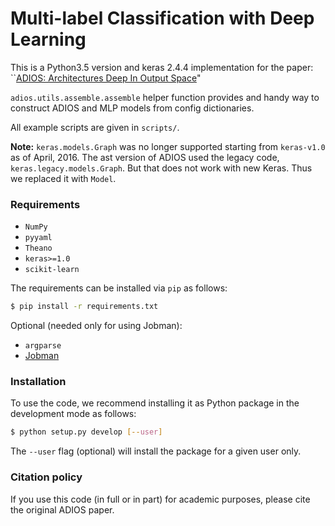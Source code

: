 # Multi-label Classification with Deep Learning

This is a Python3.5 version and keras 2.4.4 implementation for the paper: ``[ADIOS: Architectures Deep In Output Space](http://bengio.abracadoudou.com/cv/publications/pdf/cisse_2016_icml.pdf)"

`adios.utils.assemble.assemble` helper function provides and handy way to construct ADIOS and MLP models from config dictionaries.

All example scripts are given in `scripts/`.

**Note:** `keras.models.Graph` was no longer supported starting from `keras-v1.0` as of April, 2016. The ast version of ADIOS used the legacy code, `keras.legacy.models.Graph`. But that does not work with new Keras. Thus we replaced it with `Model`.


### Requirements
- `NumPy`
- `pyyaml`
- `Theano`
- `keras>=1.0`
- `scikit-learn`

The requirements can be installed via `pip` as follows:

```bash
$ pip install -r requirements.txt
```

Optional (needed only for using Jobman):
- `argparse`
- [Jobman](http://deeplearning.net/software/jobman/about.html)


### Installation
To use the code, we recommend installing it as Python package in the development mode as follows:

```bash
$ python setup.py develop [--user]
```

The `--user` flag (optional) will install the package for a given user only.


### Citation policy
If you use this code (in full or in part) for academic purposes, please cite the original ADIOS paper.
